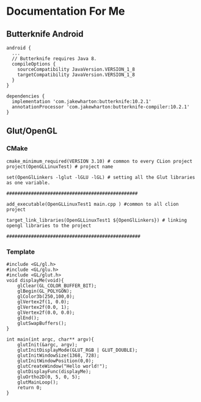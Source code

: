 # Documentation For Me
## Butterknife Android

    android {
      ...
      // Butterknife requires Java 8.
      compileOptions {
        sourceCompatibility JavaVersion.VERSION_1_8
        targetCompatibility JavaVersion.VERSION_1_8
      }
    }
    
    dependencies {
      implementation 'com.jakewharton:butterknife:10.2.1'
      annotationProcessor 'com.jakewharton:butterknife-compiler:10.2.1'
    }
## Glut/OpenGL
### CMake
    cmake_minimum_required(VERSION 3.10) # common to every CLion project
    project(OpenGLLinuxTest) # project name
    
    set(OpenGlLinkers -lglut -lGLU -lGL) # setting all the Glut libraries as one variable.

    ################################################
    
    add_executable(OpenGLLinuxTest1 main.cpp ) #common to all clion project
    
    target_link_libraries(OpenGLLinuxTest1 ${OpenGlLinkers}) # linking opengl libraries to the project
    
    #################################################

### Template
    #include <GL/gl.h>
    #include <GL/glu.h>
    #include <GL/glut.h>
    void displayMe(void){
	    glClear(GL_COLOR_BUFFER_BIT);
	    glBegin(GL_POLYGON);
	    glColor3b(250,100,0);
	    glVertex2f(1, 0.0);
		glVertex2f(0.0, 1);
		glVertex2f(0.0, 0.0);
    	glEnd();
    	glutSwapBuffers();
    }
    
    int main(int argc, char** argv){
		glutInit(&argc, argv);
		glutInitDisplayMode(GLUT_RGB | GLUT_DOUBLE);
		glutInitWindowSize(1368, 728);
		glutInitWindowPosition(0,0);
		glutCreateWindow("Hello world!");
		glutDisplayFunc(displayMe);
		gluOrtho2D(0, 5, 0, 5);
		glutMainLoop();
		return 0;
    }
